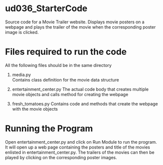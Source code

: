 # ud036_StarterCode
Source code for a Movie Trailer website. Displays movie posters on a webpage and plays the trailer of the movie when the corresponding poster image is clicked.


# Files required to run the code 
  All the following files should be in the same directory
1. media.py  
	Contains class definition for the movie data structure

2. entertainment_center.py
	The actual code body that creates multiple movie objects and calls method for creating the webpage

3. fresh_tomatoes.py
	Contains code and methods that create the webpage with the movie objects


# Running the Program
Open entertainment_center.py and click on Run Module to run the program. It will open up a web page containing the posters and title of the movies enlisted in entertainment_center.py. The trailers of the movies can then be played by clicking on the corresponding poster images.
